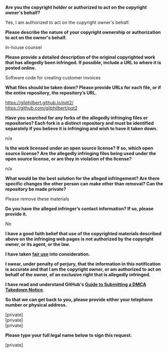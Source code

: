 **Are you the copyright holder or authorized to act on the copyright owner's behalf?**

Yes, I am authorized to act on the copyright owner's behalf.

**Please describe the nature of your copyright ownership or authorization to act on the owner's behalf.**

In-house counsel

**Please provide a detailed description of the original copyrighted work that has allegedly been infringed. If possible, include a URL to where it is posted online.**

Software code for creating customer invoices

**What files should be taken down? Please provide URLs for each file, or if the entire repository, the repository’s URL.**

https://gilphilbert.github.io/pqt2/  
https://github.com/gilphilbert/pqt2

**Have you searched for any forks of the allegedly infringing files or repositories? Each fork is a distinct repository and must be identified separately if you believe it is infringing and wish to have it taken down.**

n/a

**Is the work licensed under an open source license? If so, which open source license? Are the allegedly infringing files being used under the open source license, or are they in violation of the license?**

n/a

**What would be the best solution for the alleged infringement? Are there specific changes the other person can make other than removal? Can the repository be made private?**

Please remove these materials

**Do you have the alleged infringer’s contact information? If so, please provide it.**

No

**I have a good faith belief that use of the copyrighted materials described above on the infringing web pages is not authorized by the copyright owner, or its agent, or the law.**

**I have taken <a href="https://www.lumendatabase.org/topics/22">fair use</a> into consideration.**

**I swear, under penalty of perjury, that the information in this notification is accurate and that I am the copyright owner, or am authorized to act on behalf of the owner, of an exclusive right that is allegedly infringed.**

**I have read and understand GitHub's <a href="https://docs.github.com/articles/guide-to-submitting-a-dmca-takedown-notice/">Guide to Submitting a DMCA Takedown Notice</a>.**

**So that we can get back to you, please provide either your telephone number or physical address.**

[private]    
[private]  
[private]

**Please type your full legal name below to sign this request.**

[private]
